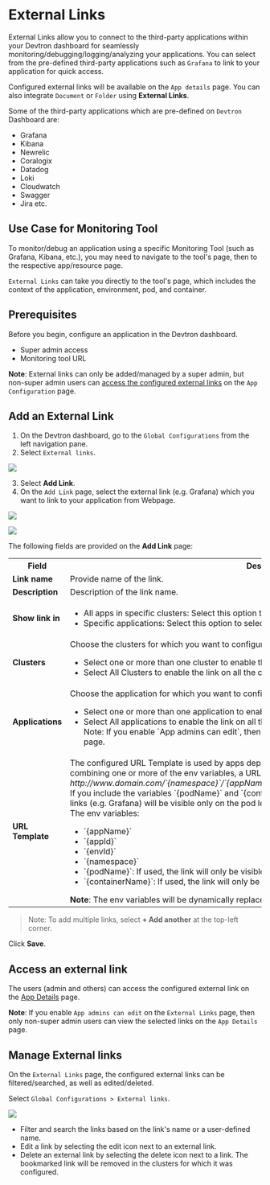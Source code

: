 # External Links

External Links allow you to connect to the third-party applications within your Devtron dashboard for seamlessly monitoring/debugging/logging/analyzing your applications. You can select from the pre-defined third-party applications such as `Grafana` to link to your application for quick access.

Configured external links will be available on the `App details` page. You can also integrate `Document` or `Folder` using **External Links**.

Some of the third-party applications which are pre-defined on `Devtron` Dashboard are:
* Grafana
* Kibana
* Newrelic
* Coralogix
* Datadog
* Loki
* Cloudwatch
* Swagger 
* Jira etc.



## Use Case for Monitoring Tool

To monitor/debug an application using a specific Monitoring Tool (such as Grafana, Kibana, etc.), you may need to navigate to the tool's page, then to the respective app/resource page.

`External Links` can take you directly to the tool's page, which includes the context of the application, environment, pod, and container.

## Prerequisites

Before you begin, configure an application in the Devtron dashboard.

- Super admin access
- Monitoring tool URL

**Note**: External links can only be added/managed by a super admin, but non-super admin users can [access the configured external links](././../creating-application/app-details.md) on the `App Configuration` page.

## Add an External Link

1. On the Devtron dashboard, go to the `Global Configurations` from the left navigation pane.
2. Select `External links`.
   
![](https://devtron-public-asset.s3.us-east-2.amazonaws.com/images/global-configurations/external-links/external-links-v2.jpg)

3. Select **Add Link**.
4. On the `Add Link` page, select the external link (e.g. Grafana) which you want to link to your application from Webpage.


![](https://devtron-public-asset.s3.us-east-2.amazonaws.com/images/global-configurations/external-links/external-add-link.jpg)

![](https://devtron-public-asset.s3.us-east-2.amazonaws.com/images/global-configurations/external-links/external-link-specific-applications.jpg)

The following fields are provided on the **Add Link** page:

<table>
    <row>
        <th>Field</th>
        <th>Description</th>
    </row>
    <tr>
        <td><b>Link name</b></td>
        <td>Provide name of the link.</td>
    </tr>
    <tr>
        <td><b>Description</b></td>
        <td>Description of the link name.</td>
    </tr>
    <tr>
        <td><b>Show link in</b></td>
        <td> <ul>
                <li>All apps in specific clusters: Select this option to select the cluster.</li>
                <li>Specific applications: Select this option to select the application.</li>                
            </ul></td>
    </tr>
    <tr>
        <td><b>Clusters</b></td>
        <td>
            Choose the clusters for which you want to configure the selected external link with.
            <ul>
                <li>Select one or more than one cluster to enable the link on the specified clusters.</li>
                <li>Select All Clusters to enable the link on all the clusters.</li>                
            </ul>
        </td>
    </tr>
    <tr>
        <td><b>Applications</b></td>
        <td>
            Choose the application for which you want to configure the selected external link with.
            <ul>
                <li>Select one or more than one application to enable the link on the specified application.</li>
                <li>Select All applications to enable the link on all the applications.<br />Note: If you enable `App admins can edit`, then you can view the selected links on the App-Details page. </li>                
            </ul>
        </td>
    </tr>
    <tr>
        <td><b>URL Template</b></td>
        <td>
            The configured URL Template is used by apps deployed on the selected clusters/applications.            
            By combining one or more of the env variables, a URL with the structure shown below can be created:<br />
            <i>http://www.domain.com/`{namespace}`/`{appName}`/details/`{appId}`/env/`{envId}`/details/`{podName}`</i>
            <br />
            If you include the variables `{podName}` and `{containerName}` in the URL template, then the configured links (e.g. Grafana) will be visible only on the pod level and container level respectively.<br />
            The env variables:
            <ul>
                <li>`{appName}`</li>
                <li>`{appId}`</li>
                <li>`{envId}`</li>
                <li>`{namespace}`</li>
                <li>`{podName}`: If used, the link will only be visible at the pod level on the <a href="../creating-application/app-details.md"> App details </a> page. </li>
                <li>`{containerName}`: If used, the link will only be visible at the container level on the <a href="../creating-application/app-details.md">App details</a> page. </li>
            </ul>
            <strong>Note</strong>: The env variables will be dynamically replaced by the values that you used to configure the link.           
        </td>
    </tr>
</table>


> Note: To add multiple links, select **+ Add another** at the top-left corner.

Click **Save**.

## Access an external link

The users (admin and others) can access the configured external link on the [App Details](././../creating-application/app-details.md) page. 

**Note**: If you enable `App admins can edit` on the `External Links` page, then only non-super admin users can view the selected links on the `App Details` page. 

## Manage External links

On the `External Links` page, the configured external links can be filtered/searched, as well as edited/deleted.

Select `Global Configurations > External links`.

![](https://devtron-public-asset.s3.us-east-2.amazonaws.com/images/global-configurations/external-links/manage-external-links-v2.jpg)

* Filter and search the links based on the link's name or a user-defined name.
* Edit a link by selecting the edit icon next to an external link.
* Delete an external link by selecting the delete icon next to a link. The bookmarked link will be removed in the clusters for which it was configured.
